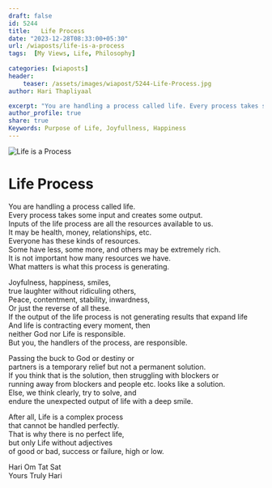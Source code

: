 ```yaml
---
draft: false
id: 5244 
title:   Life Process          
date: "2023-12-28T08:33:00+05:30"        
url: /wiaposts/life-is-a-process      
tags:  [My Views, Life, Philosophy]         
        
categories: [wiaposts] 
header:        
    teaser: /assets/images/wiapost/5244-Life-Process.jpg        
author: Hari Thapliyaal        

excerpt: "You are handling a process called life. Every process takes some input and creates some output. Inputs of the life process are all the resources available to us. It may be health, money, relationships, etc. Everyone has these kinds of"
author_profile: true        
share: true        
Keywords: Purpose of Life, Joyfullness, Happiness
---
```

![Life is a Process](/assets/images/wiapost/5244-Life-Process.jpg)        
        
# Life Process    
    
You are handling a process called life.  
Every process takes some input and creates some output.  
Inputs of the life process are all the resources available to us.  
It may be health, money, relationships, etc.  
Everyone has these kinds of resources.  
Some have less, some more, and others may be extremely rich.  
It is not important how many resources we have.  
What matters is what this process is generating.  

Joyfulness, happiness, smiles,  
true laughter without ridiculing others,  
Peace, contentment, stability, inwardness,  
Or just the reverse of all these.  
If the output of the life process is not generating results that expand life  
And life is contracting every moment, then  
neither God nor Life is responsible.  
But you, the handlers of the process, are responsible.  

Passing the buck to God or destiny or  
partners is a temporary relief but not a permanent solution.  
If you think that is the solution, then struggling with blockers or  
running away from blockers and people etc. looks like a solution.  
Else, we think clearly, try to solve, and  
endure the unexpected output of life with a deep smile.  

After all, Life is a complex process  
that cannot be handled perfectly.  
That is why there is no perfect life,  
but only Life without adjectives  
of good or bad, success or failure, high or low.  

Hari Om Tat Sat   
Yours Truly Hari 

 
